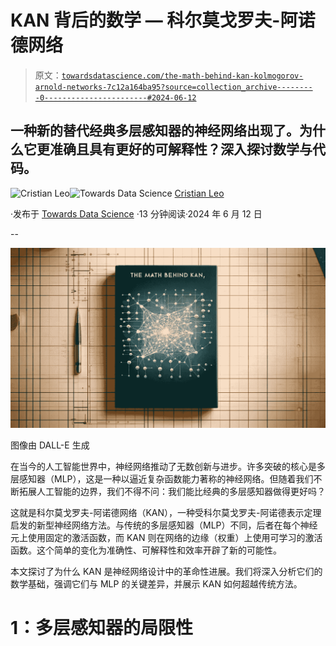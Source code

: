 # KAN 背后的数学 — 科尔莫戈罗夫-阿诺德网络

> 原文：[`towardsdatascience.com/the-math-behind-kan-kolmogorov-arnold-networks-7c12a164ba95?source=collection_archive---------0-----------------------#2024-06-12`](https://towardsdatascience.com/the-math-behind-kan-kolmogorov-arnold-networks-7c12a164ba95?source=collection_archive---------0-----------------------#2024-06-12)

## 一种新的替代经典多层感知器的神经网络出现了。为什么它更准确且具有更好的可解释性？深入探讨数学与代码。

[](https://medium.com/@cristianleo120?source=post_page---byline--7c12a164ba95--------------------------------)![Cristian Leo](https://medium.com/@cristianleo120?source=post_page---byline--7c12a164ba95--------------------------------)[](https://towardsdatascience.com/?source=post_page---byline--7c12a164ba95--------------------------------)![Towards Data Science](https://towardsdatascience.com/?source=post_page---byline--7c12a164ba95--------------------------------) [Cristian Leo](https://medium.com/@cristianleo120?source=post_page---byline--7c12a164ba95--------------------------------)

·发布于 [Towards Data Science](https://towardsdatascience.com/?source=post_page---byline--7c12a164ba95--------------------------------) ·13 分钟阅读·2024 年 6 月 12 日

--

![](img/87b3c9f64523d22f8562872e8b827883.png)

图像由 DALL-E 生成

在当今的人工智能世界中，神经网络推动了无数创新与进步。许多突破的核心是多层感知器（MLP），这是一种以逼近复杂函数能力著称的神经网络。但随着我们不断拓展人工智能的边界，我们不得不问：我们能比经典的多层感知器做得更好吗？

这就是科尔莫戈罗夫-阿诺德网络（KAN），一种受科尔莫戈罗夫-阿诺德表示定理启发的新型神经网络方法。与传统的多层感知器（MLP）不同，后者在每个神经元上使用固定的激活函数，而 KAN 则在网络的边缘（权重）上使用可学习的激活函数。这个简单的变化为准确性、可解释性和效率开辟了新的可能性。

本文探讨了为什么 KAN 是神经网络设计中的革命性进展。我们将深入分析它们的数学基础，强调它们与 MLP 的关键差异，并展示 KAN 如何超越传统方法。

# 1：多层感知器的局限性

